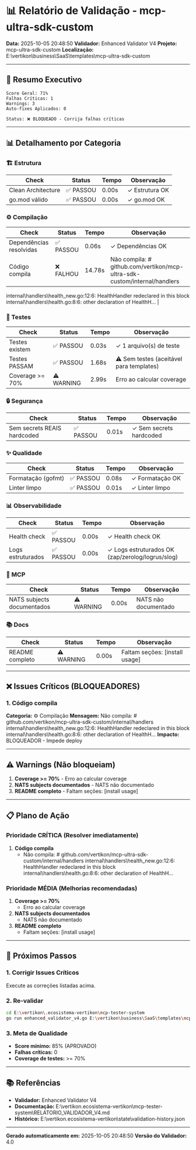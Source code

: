 # 📊 Relatório de Validação - mcp-ultra-sdk-custom

**Data:** 2025-10-05 20:48:50
**Validador:** Enhanced Validator V4
**Projeto:** mcp-ultra-sdk-custom
**Localização:** E:\vertikon\business\SaaS\templates\mcp-ultra-sdk-custom

---

## 🎯 Resumo Executivo

```
Score Geral: 71%
Falhas Críticas: 1
Warnings: 3
Auto-fixes Aplicados: 0

Status: ❌ BLOQUEADO - Corrija falhas críticas
```

---

## 📊 Detalhamento por Categoria

### 🏗️  Estrutura

| Check | Status | Tempo | Observação |
|-------|--------|-------|------------|
| Clean Architecture | ✅ PASSOU | 0.00s | ✓ Estrutura OK |
| go.mod válido | ✅ PASSOU | 0.00s | ✓ go.mod OK |
### ⚙️  Compilação

| Check | Status | Tempo | Observação |
|-------|--------|-------|------------|
| Dependências resolvidas | ✅ PASSOU | 0.06s | ✓ Dependências OK |
| Código compila | ❌ FALHOU | 14.78s | Não compila: # github.com/vertikon/mcp-ultra-sdk-custom/internal/handlers
internal\handlers\health_new.go:12:6: HealthHandler redeclared in this block
	internal\handlers\health.go:8:6: other declaration of HealthH... |
### 🧪 Testes

| Check | Status | Tempo | Observação |
|-------|--------|-------|------------|
| Testes existem | ✅ PASSOU | 0.03s | ✓ 1 arquivo(s) de teste |
| Testes PASSAM | ✅ PASSOU | 1.68s | ⚠ Sem testes (aceitável para templates) |
| Coverage >= 70% | ⚠️ WARNING | 2.99s | Erro ao calcular coverage |
### 🔒 Segurança

| Check | Status | Tempo | Observação |
|-------|--------|-------|------------|
| Sem secrets REAIS hardcoded | ✅ PASSOU | 0.01s | ✓ Sem secrets hardcoded |
### ✨ Qualidade

| Check | Status | Tempo | Observação |
|-------|--------|-------|------------|
| Formatação (gofmt) | ✅ PASSOU | 0.08s | ✓ Formatação OK |
| Linter limpo | ✅ PASSOU | 0.01s | ✓ Linter limpo |
### 📊 Observabilidade

| Check | Status | Tempo | Observação |
|-------|--------|-------|------------|
| Health check | ✅ PASSOU | 0.00s | ✓ Health check OK |
| Logs estruturados | ✅ PASSOU | 0.00s | ✓ Logs estruturados OK (zap/zerolog/logrus/slog) |
### 🔌 MCP

| Check | Status | Tempo | Observação |
|-------|--------|-------|------------|
| NATS subjects documentados | ⚠️ WARNING | 0.00s | NATS não documentado |
### 📚 Docs

| Check | Status | Tempo | Observação |
|-------|--------|-------|------------|
| README completo | ⚠️ WARNING | 0.00s | Faltam seções: [install usage] |

---

## ❌ Issues Críticos (BLOQUEADORES)

### 1. Código compila

**Categoria:** ⚙️  Compilação
**Mensagem:** Não compila: # github.com/vertikon/mcp-ultra-sdk-custom/internal/handlers
internal\handlers\health_new.go:12:6: HealthHandler redeclared in this block
	internal\handlers\health.go:8:6: other declaration of HealthH...
**Impacto:** BLOQUEADOR - Impede deploy

---

## ⚠️  Warnings (Não bloqueiam)

1. **Coverage >= 70%** - Erro ao calcular coverage
2. **NATS subjects documentados** - NATS não documentado
3. **README completo** - Faltam seções: [install usage]

---

## 📋 Plano de Ação

### Prioridade CRÍTICA (Resolver imediatamente)

1. **Código compila**
   - Não compila: # github.com/vertikon/mcp-ultra-sdk-custom/internal/handlers
internal\handlers\health_new.go:12:6: HealthHandler redeclared in this block
	internal\handlers\health.go:8:6: other declaration of HealthH...

### Prioridade MÉDIA (Melhorias recomendadas)

1. **Coverage >= 70%**
   - Erro ao calcular coverage
2. **NATS subjects documentados**
   - NATS não documentado
3. **README completo**
   - Faltam seções: [install usage]

---

## 🚀 Próximos Passos

### 1. Corrigir Issues Críticos
Execute as correções listadas acima.

### 2. Re-validar
```bash
cd E:\vertikon\.ecosistema-vertikon\mcp-tester-system
go run enhanced_validator_v4.go E:\vertikon\business\SaaS\templates\mcp-ultra-sdk-custom
```

### 3. Meta de Qualidade
- **Score mínimo:** 85% (APROVADO)
- **Falhas críticas:** 0
- **Coverage de testes:** >= 70%

---

## 📚 Referências

- **Validador:** Enhanced Validator V4
- **Documentação:** E:\vertikon\.ecosistema-vertikon\mcp-tester-system\RELATORIO_VALIDADOR_V4.md
- **Histórico:** E:\vertikon\.ecosistema-vertikon\state\validation-history.json

---

**Gerado automaticamente em:** 2025-10-05 20:48:50
**Versão do Validador:** 4.0
